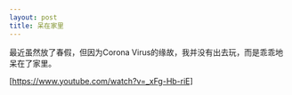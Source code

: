 ```yaml
---
layout: post
title: 呆在家里
---
```


最近虽然放了春假，但因为Corona Virus的缘故，我并没有出去玩，而是乖乖地呆在了家里。

[https://www.youtube.com/watch?v=_xFg-Hb-riE]
